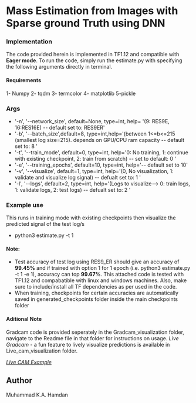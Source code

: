 
# Mass Estimation from Images with Sparse ground Truth using DNN
### Implementation
The code provided herein is implemented in TF1.12 and compatible with **Eager mode**.
To run the code, simply run the estimate.py with specifying the following arguments directly in terminal.

#### Requirements
1- Numpy 2- tqdm 3- termcolor 4- matplotlib 5-pickle

### Args
* '-n', '--network_size', default=None, type=int, help= '(9: RES9E, 16:RES16E) -- default set to: RES9ER'
* '-b', '--batch_size',default=8, type=int,help='(between 1<=b<=215 (smallest log size=215). depends on GPU/CPU ram capacity -- default set to: 8 '
* '-t', '--train_mode', default=0, type=int, help='0: No training, 1: continue with existing checkpoint, 2: train from scratch) -- set to default: 0 '
* '-e', '--training_epochs', default=10, type=int, help='-- default set to 10'
* '-v', '--visualize', default=1, type=int, help='(0, No visualization, 1: validate and visualize log signal) -- defualt set to: 1 '
* '-l', '--logs', default=2, type=int, help='(Logs to visualize--> 0: train logs, 1: validate logs, 2: test logs) -- defualt set to: 2 '

### Example use  
This runs in training mode with existing checkpoints then visualize the predicted signal of the test log/s
 - python3 estimate.py -t 1


#### Note:
* Test accuracy of test log using RES9_ER should give an accuracy of **99.45%** and if trained with option 1 for 1 epoch (i.e. python3 estimate.py -t 1 -e 1), accuracy can top **99.67%**. This attached code is tested with TF1.12 and compabatible with linux and windows machines. Also, make sure to include/install all TF dependencies as per used in the code.
* When training, checkpoints for certain accuracies are automatically saved in generated_checkpoints folder inside the main checkpoints folder

#### Aditional Note
Gradcam code is provided seperately in the Gradcam_visualization folder, navigate to the Readme file in that folder for instructions on usage.
*Live Gradcam* - a fun feature to lively visualize predictions is available in Live_cam_visualization folder.


[*Live CAM Example*](example_live_cam.gif)
## Author
Muhammad K.A. Hamdan

